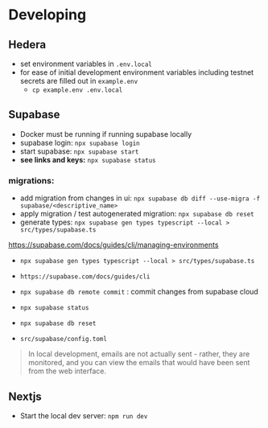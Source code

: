 # Developing

## Hedera

- set environment variables in `.env.local`
- for ease of initial development environment variables including testnet secrets are filled out in `example.env`
  - `cp example.env .env.local`

## Supabase

- Docker must be running if running supabase locally
- supabase login: `npx supabase login`
- start supabase: `npx supabase start`
- **see links and keys:** `npx supabase status`

### migrations:

- add migration from changes in ui: `npx supabase db diff --use-migra -f supabase/<descriptive_name>`
- apply migration / test autogenerated migration: `npx supabase db reset`
- generate types: `npx supabase gen types typescript --local > src/types/supabase.ts`

https://supabase.com/docs/guides/cli/managing-environments

- `npx supabase gen types typescript --local > src/types/supabase.ts`
- `https://supabase.com/docs/guides/cli`
- `npx supabase db remote commit` : commit changes from supabase cloud
- `npx supabase status`
- `npx supabase db reset`

- `src/supabase/config.toml`

> In local development, emails are not actually sent - rather, they are monitored, and you can view the emails that would have been sent from the web interface.

## Nextjs

- Start the local dev server: `npm run dev`
